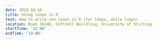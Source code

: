 ```yaml
---
date: 2019-10-16
title: Using loops in R
text: How to write use loops in R (for loops, while loops)
location: Room 3A146, Cottrell Buildling, University of Stirling
startTime: '12:00'
endTime: '13:00'
---
```

